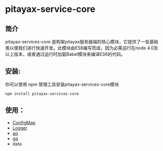 # pitayax-service-core
## 简介
pitayax-services-core 是构架pitayax服务器端的核心模块，它提供了一些基础类以便我们进行快速开发。此模块由ES6编写而成，因为必需运行在node 4.0及以上版本，或者通过运行时加载Babel模块来编译ES6的代码。

## 安装:
你可以使用 npm 管理工具安装pitayax-services-core模块
```
npm install pitayax-services-core
```

## 使用：
- [ConfigMap](https://github.com/PitayaX/pitayax-service-core/blob/master/doc/ConfigMapCN.md)
- [Logger](https://github.com/PitayaX/pitayax-service-core/blob/master/doc/LoggerCN.md)
- [aq](https://github.com/PitayaX/pitayax-service-core/blob/master/doc/aqCN.md)
- [gq](https://github.com/PitayaX/pitayax-service-core/blob/master/doc/gqCN.md)
- data
